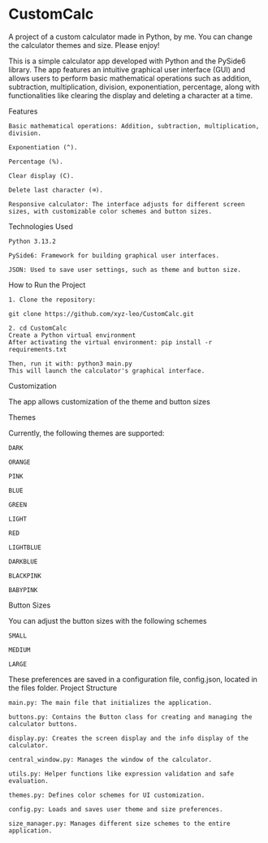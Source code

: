# CustomCalc
A project of a custom calculator made in Python, by me. You can change the calculator themes and size. Please enjoy!


This is a simple calculator app developed with Python and the PySide6 library. The app features an intuitive graphical user interface (GUI) and allows users to perform basic mathematical operations such as addition, subtraction, multiplication, division, exponentiation, percentage, along with functionalities like clearing the display and deleting a character at a time.

Features

    Basic mathematical operations: Addition, subtraction, multiplication, division.

    Exponentiation (^).

    Percentage (%).

    Clear display (C).

    Delete last character (⌫).

    Responsive calculator: The interface adjusts for different screen sizes, with customizable color schemes and button sizes.


Technologies Used

    Python 3.13.2

    PySide6: Framework for building graphical user interfaces.

    JSON: Used to save user settings, such as theme and button size.


How to Run the Project

    1. Clone the repository:

    git clone https://github.com/xyz-leo/CustomCalc.git
    
    2. cd CustomCalc
    Create a Python virtual environment
    After activating the virtual environment: pip install -r requirements.txt

    Then, run it with: python3 main.py
    This will launch the calculator's graphical interface.


Customization

The app allows customization of the theme and button sizes


Themes

Currently, the following themes are supported:

    DARK

    ORANGE

    PINK

    BLUE

    GREEN

    LIGHT

    RED

    LIGHTBLUE

    DARKBLUE

    BLACKPINK

    BABYPINK


Button Sizes

You can adjust the button sizes with the following schemes

    SMALL

    MEDIUM

    LARGE

These preferences are saved in a configuration file, config.json, located in the files folder.
Project Structure

    main.py: The main file that initializes the application.

    buttons.py: Contains the Button class for creating and managing the calculator buttons.

    display.py: Creates the screen display and the info display of the calculator.

    central_window.py: Manages the window of the calculator.
    
    utils.py: Helper functions like expression validation and safe evaluation.

    themes.py: Defines color schemes for UI customization.

    config.py: Loads and saves user theme and size preferences.

    size_manager.py: Manages different size schemes to the entire application.
